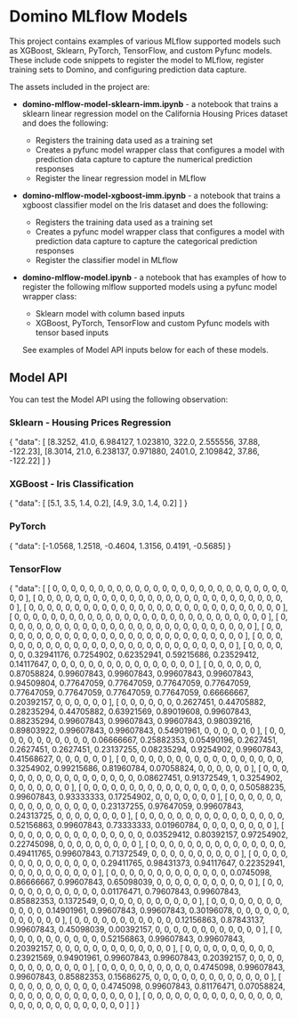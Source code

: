 # Domino MLflow Models

This project contains examples of various MLflow supported models such as XGBoost, Sklearn, PyTorch, TensorFlow, and custom Pyfunc models. These include code snippets to register the model to MLflow, register training sets to Domino, and configuring prediction data capture.

The assets included in the project are:

* **domino-mlflow-model-sklearn-imm.ipynb** - a notebook that trains a sklearn linear regression model on the California Housing Prices dataset and does the following:

    * Registers the training data used as a training set
    * Creates a pyfunc model wrapper class that configures a model with prediction data capture to capture the numerical prediction responses
    * Register the linear regression model in MLflow

* **domino-mlflow-model-xgboost-imm.ipynb** - a notebook that trains a xgboost classifier model on the Iris dataset and does the following:

    * Registers the training data used as a training set
    * Creates a pyfunc model wrapper class that configures a model with prediction data capture to capture the categorical prediction responses
    * Register the classifier model in MLflow
    
* **domino-mlflow-model.ipynb** - a notebook that has examples of how to register the following mlflow supported models using a pyfunc model wrapper class:
    
    * Sklearn model with column based inputs 
    * XGBoost, PyTorch, TensorFlow and custom Pyfunc models with tensor based inputs
  
  See examples of Model API inputs below for each of these models. 

## Model API

You can test the Model API using the following observation:

### Sklearn - Housing Prices Regression 

{
  "data": [
    [8.3252, 41.0, 6.984127, 1.023810, 322.0, 2.555556, 37.88, -122.23],
    [8.3014, 21.0, 6.238137, 0.971880, 2401.0, 2.109842, 37.86, -122.22]
  ]
}

### XGBoost - Iris Classification 

{
  "data": [
    [5.1, 3.5, 1.4, 0.2],
    [4.9, 3.0, 1.4, 0.2]
  ]
}

### PyTorch 

{
  "data": [-1.0568,  1.2518, -0.4604,  1.3156,  0.4191, -0.5685]
}

### TensorFlow 

{
  "data": [
   [
      0,
      0,
      0,
      0,
      0,
      0,
      0,
      0,
      0,
      0,
      0,
      0,
      0,
      0,
      0,
      0,
      0,
      0,
      0,
      0,
      0,
      0,
      0,
      0,
      0,
      0,
      0,
      0
   ],
   [
      0,
      0,
      0,
      0,
      0,
      0,
      0,
      0,
      0,
      0,
      0,
      0,
      0,
      0,
      0,
      0,
      0,
      0,
      0,
      0,
      0,
      0,
      0,
      0,
      0,
      0,
      0,
      0
   ],
   [
      0,
      0,
      0,
      0,
      0,
      0,
      0,
      0,
      0,
      0,
      0,
      0,
      0,
      0,
      0,
      0,
      0,
      0,
      0,
      0,
      0,
      0,
      0,
      0,
      0,
      0,
      0,
      0
   ],
   [
      0,
      0,
      0,
      0,
      0,
      0,
      0,
      0,
      0,
      0,
      0,
      0,
      0,
      0,
      0,
      0,
      0,
      0,
      0,
      0,
      0,
      0,
      0,
      0,
      0,
      0,
      0,
      0
   ],
   [
      0,
      0,
      0,
      0,
      0,
      0,
      0,
      0,
      0,
      0,
      0,
      0,
      0,
      0,
      0,
      0,
      0,
      0,
      0,
      0,
      0,
      0,
      0,
      0,
      0,
      0,
      0,
      0
   ],
   [
      0,
      0,
      0,
      0,
      0,
      0,
      0,
      0,
      0,
      0,
      0,
      0,
      0,
      0,
      0,
      0,
      0,
      0,
      0,
      0,
      0,
      0,
      0,
      0,
      0,
      0,
      0,
      0
   ],
   [
      0,
      0,
      0,
      0,
      0,
      0,
      0,
      0,
      0,
      0,
      0,
      0,
      0,
      0,
      0,
      0,
      0,
      0,
      0,
      0,
      0,
      0,
      0,
      0,
      0,
      0,
      0,
      0
   ],
   [
      0,
      0,
      0,
      0,
      0,
      0,
      0.32941176,
      0.7254902,
      0.62352941,
      0.59215686,
      0.23529412,
      0.14117647,
      0,
      0,
      0,
      0,
      0,
      0,
      0,
      0,
      0,
      0,
      0,
      0,
      0,
      0,
      0,
      0
   ],
   [
      0,
      0,
      0,
      0,
      0,
      0,
      0.87058824,
      0.99607843,
      0.99607843,
      0.99607843,
      0.99607843,
      0.94509804,
      0.77647059,
      0.77647059,
      0.77647059,
      0.77647059,
      0.77647059,
      0.77647059,
      0.77647059,
      0.77647059,
      0.66666667,
      0.20392157,
      0,
      0,
      0,
      0,
      0,
      0
   ],
   [
      0,
      0,
      0,
      0,
      0,
      0,
      0.2627451,
      0.44705882,
      0.28235294,
      0.44705882,
      0.63921569,
      0.89019608,
      0.99607843,
      0.88235294,
      0.99607843,
      0.99607843,
      0.99607843,
      0.98039216,
      0.89803922,
      0.99607843,
      0.99607843,
      0.54901961,
      0,
      0,
      0,
      0,
      0,
      0
   ],
   [
      0,
      0,
      0,
      0,
      0,
      0,
      0,
      0,
      0,
      0,
      0,
      0.06666667,
      0.25882353,
      0.05490196,
      0.2627451,
      0.2627451,
      0.2627451,
      0.23137255,
      0.08235294,
      0.9254902,
      0.99607843,
      0.41568627,
      0,
      0,
      0,
      0,
      0,
      0
   ],
   [
      0,
      0,
      0,
      0,
      0,
      0,
      0,
      0,
      0,
      0,
      0,
      0,
      0,
      0,
      0,
      0,
      0,
      0,
      0.3254902,
      0.99215686,
      0.81960784,
      0.07058824,
      0,
      0,
      0,
      0,
      0,
      0
   ],
   [
      0,
      0,
      0,
      0,
      0,
      0,
      0,
      0,
      0,
      0,
      0,
      0,
      0,
      0,
      0,
      0,
      0,
      0.08627451,
      0.91372549,
      1,
      0.3254902,
      0,
      0,
      0,
      0,
      0,
      0,
      0
   ],
   [
      0,
      0,
      0,
      0,
      0,
      0,
      0,
      0,
      0,
      0,
      0,
      0,
      0,
      0,
      0,
      0,
      0,
      0.50588235,
      0.99607843,
      0.93333333,
      0.17254902,
      0,
      0,
      0,
      0,
      0,
      0,
      0
   ],
   [
      0,
      0,
      0,
      0,
      0,
      0,
      0,
      0,
      0,
      0,
      0,
      0,
      0,
      0,
      0,
      0,
      0.23137255,
      0.97647059,
      0.99607843,
      0.24313725,
      0,
      0,
      0,
      0,
      0,
      0,
      0,
      0
   ],
   [
      0,
      0,
      0,
      0,
      0,
      0,
      0,
      0,
      0,
      0,
      0,
      0,
      0,
      0,
      0,
      0,
      0.52156863,
      0.99607843,
      0.73333333,
      0.01960784,
      0,
      0,
      0,
      0,
      0,
      0,
      0,
      0
   ],
   [
      0,
      0,
      0,
      0,
      0,
      0,
      0,
      0,
      0,
      0,
      0,
      0,
      0,
      0,
      0,
      0.03529412,
      0.80392157,
      0.97254902,
      0.22745098,
      0,
      0,
      0,
      0,
      0,
      0,
      0,
      0,
      0
   ],
   [
      0,
      0,
      0,
      0,
      0,
      0,
      0,
      0,
      0,
      0,
      0,
      0,
      0,
      0,
      0,
      0.49411765,
      0.99607843,
      0.71372549,
      0,
      0,
      0,
      0,
      0,
      0,
      0,
      0,
      0,
      0
   ],
   [
      0,
      0,
      0,
      0,
      0,
      0,
      0,
      0,
      0,
      0,
      0,
      0,
      0,
      0,
      0.29411765,
      0.98431373,
      0.94117647,
      0.22352941,
      0,
      0,
      0,
      0,
      0,
      0,
      0,
      0,
      0,
      0
   ],
   [
      0,
      0,
      0,
      0,
      0,
      0,
      0,
      0,
      0,
      0,
      0,
      0,
      0,
      0.0745098,
      0.86666667,
      0.99607843,
      0.65098039,
      0,
      0,
      0,
      0,
      0,
      0,
      0,
      0,
      0,
      0,
      0
   ],
   [
      0,
      0,
      0,
      0,
      0,
      0,
      0,
      0,
      0,
      0,
      0,
      0,
      0.01176471,
      0.79607843,
      0.99607843,
      0.85882353,
      0.1372549,
      0,
      0,
      0,
      0,
      0,
      0,
      0,
      0,
      0,
      0,
      0
   ],
   [
      0,
      0,
      0,
      0,
      0,
      0,
      0,
      0,
      0,
      0,
      0,
      0,
      0.14901961,
      0.99607843,
      0.99607843,
      0.30196078,
      0,
      0,
      0,
      0,
      0,
      0,
      0,
      0,
      0,
      0,
      0,
      0
   ],
   [
      0,
      0,
      0,
      0,
      0,
      0,
      0,
      0,
      0,
      0,
      0,
      0.12156863,
      0.87843137,
      0.99607843,
      0.45098039,
      0.00392157,
      0,
      0,
      0,
      0,
      0,
      0,
      0,
      0,
      0,
      0,
      0,
      0
   ],
   [
      0,
      0,
      0,
      0,
      0,
      0,
      0,
      0,
      0,
      0,
      0,
      0.52156863,
      0.99607843,
      0.99607843,
      0.20392157,
      0,
      0,
      0,
      0,
      0,
      0,
      0,
      0,
      0,
      0,
      0,
      0,
      0
   ],
   [
      0,
      0,
      0,
      0,
      0,
      0,
      0,
      0,
      0,
      0,
      0.23921569,
      0.94901961,
      0.99607843,
      0.99607843,
      0.20392157,
      0,
      0,
      0,
      0,
      0,
      0,
      0,
      0,
      0,
      0,
      0,
      0,
      0
   ],
   [
      0,
      0,
      0,
      0,
      0,
      0,
      0,
      0,
      0,
      0,
      0.4745098,
      0.99607843,
      0.99607843,
      0.85882353,
      0.15686275,
      0,
      0,
      0,
      0,
      0,
      0,
      0,
      0,
      0,
      0,
      0,
      0,
      0
   ],
   [
      0,
      0,
      0,
      0,
      0,
      0,
      0,
      0,
      0,
      0,
      0.4745098,
      0.99607843,
      0.81176471,
      0.07058824,
      0,
      0,
      0,
      0,
      0,
      0,
      0,
      0,
      0,
      0,
      0,
      0,
      0,
      0
   ],
   [
      0,
      0,
      0,
      0,
      0,
      0,
      0,
      0,
      0,
      0,
      0,
      0,
      0,
      0,
      0,
      0,
      0,
      0,
      0,
      0,
      0,
      0,
      0,
      0,
      0,
      0,
      0,
      0
   ]
]
}
